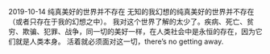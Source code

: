 2019-10-14 纯真美好的世界并不存在
无知的我幻想的纯真美好的世界并不存在（或者只存在于我的幻想之中）。 我对这个世界了解的太少了。疾病、死亡、贫穷、欺骗、犯罪、战争，同一切的美好一样，在人类社会中是永恒的存在，因为它们就是人类本身。 活着就必须面对这一切，there’s no getting away.
